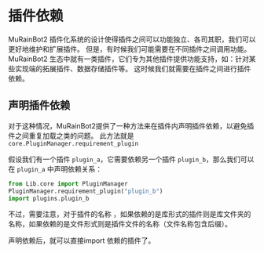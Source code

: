 # 插件依赖

MuRainBot2 插件化系统的设计使得插件之间可以功能独立、各司其职，我们可以更好地维护和扩展插件。
但是，有时候我们可能需要在不同插件之间调用功能。
MuRainBot2 生态中就有一类插件，它们专为其他插件提供功能支持，如：针对某些实现端的拓展插件、数据存储插件等。
这时候我们就需要在插件之间进行插件依赖。

## 声明插件依赖

对于这种情况，MuRainBot2提供了一种方法来在插件内声明插件依赖，以避免插件之间重复加载之类的问题。
此方法就是 `core.PluginManager.requirement_plugin`

假设我们有一个插件 `plugin_a`，它需要依赖另一个插件 `plugin_b`，那么我们可以在 `plugin_a` 中声明依赖关系：
```python
from Lib.core import PluginManager
PluginManager.requirement_plugin("plugin_b")
import plugins.plugin_b
```
不过，需要注意，对于插件的名称 ，如果依赖的是库形式的插件则是库文件夹的名称，如果依赖的是文件形式则是插件文件的名称（文件名称包含后缀）。

声明依赖后，就可以直接import 依赖的插件了。
